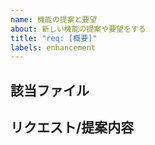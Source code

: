 ```yaml
---
name: 機能の提案と要望
about: 新しい機能の提案や要望をする
title: "req: [概要]"
labels: enhancement
---
```


## 該当ファイル
<!-- 
既存のファイルについての提案の場合，ファイルのURLを書いてください
新規ファイルの場合は，この節を消してください
例) code-samples/CONTRIBUTING.md
 -->

## リクエスト/提案内容
<!-- 
機能の提案や要望について内容を詳細に書いてください。
またその提案の背景や目的などがあれば書いてください。
 -->
